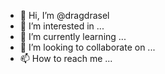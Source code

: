 - 👋 Hi, I’m @dragdrasel
- 👀 I’m interested in ...
- 🌱 I’m currently learning ...
- 💞️ I’m looking to collaborate on ...
- 📫 How to reach me ...

<!---
dragdrasel/dragdrasel is a ✨ special ✨ repository because its `README.md` (this file) appears on your GitHub profile.
You can click the Preview link to take a look at your changes.
--->
